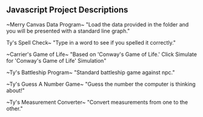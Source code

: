 ## Javascript Project Descriptions

<p>~Merry Canvas Data Program~
"Load the data provided in the folder and you will be presented with a standard line graph."</p>

<p>Ty's Spell Check~
"Type in a word to see if you spelled it correctly."</p>

<p>~Carrier's Game of Life~
"Based on 'Conway's Game of Life.' Click Simulate for 'Conway's Game of Life' Simulation"</p>

<p>~Ty's Battleship Program~
"Standard battleship game against npc."</p>

<p>~Ty's Guess A Number Game~
"Guess the number the computer is thinking about!"</p>

<p>~Ty's Measurement Converter~
"Convert measurements from one to the other."</p>
